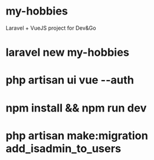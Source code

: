 # my-hobbies
Laravel + VueJS project for Dev&amp;Go
# laravel new my-hobbies
# php artisan ui vue --auth
# npm install && npm run dev
# php artisan make:migration add_isadmin_to_users
